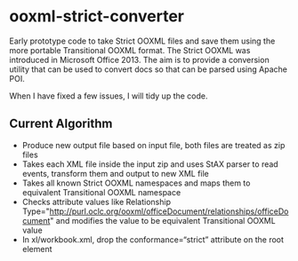 # ooxml-strict-converter
Early prototype code to take Strict OOXML files and save them using the more portable Transitional OOXML format. The Strict OOXML was introduced in Microsoft Office 2013. The aim is to provide a conversion utility that can be used to convert docs so that can be parsed using Apache POI.

When I have fixed a few issues, I will tidy up the code.

## Current Algorithm
* Produce new output file based on input file, both files are treated as zip files
* Takes each XML file inside the input zip and uses StAX parser to read events, transform them and output to new XML file
* Takes all known Strict OOXML namespaces and maps them to equivalent Transitional OOXML namespace
* Checks attribute values like Relationship Type="http://purl.oclc.org/ooxml/officeDocument/relationships/officeDocument" and modifies the value to be equivalent Transitional OOXML value
* In xl/workbook.xml, drop the conformance=“strict” attribute on the root element
